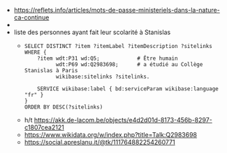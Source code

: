 - https://reflets.info/articles/mots-de-passe-ministeriels-dans-la-nature-ca-continue
-
- liste des personnes ayant fait leur scolarité à Stanislas
	- ```
	  SELECT DISTINCT ?item ?itemLabel ?itemDescription ?sitelinks
	  WHERE {
	      ?item wdt:P31 wd:Q5;            # Être humain
	            wdt:P69 wd:Q2983698;      # a étudié au Collège Stanislas à Paris
	            wikibase:sitelinks ?sitelinks.
	  
	      SERVICE wikibase:label { bd:serviceParam wikibase:language "fr" }
	  }
	  ORDER BY DESC(?sitelinks)
	  ```
	- h/t https://akk.de-lacom.be/objects/e4d2d01d-8173-456b-8297-c1807cea2121
	- https://www.wikidata.org/w/index.php?title=Talk:Q2983698
	- https://social.apreslanu.it/@tk/111764882254260771